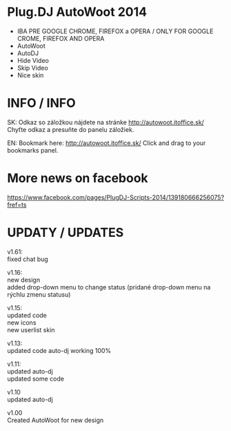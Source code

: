 Plug.DJ AutoWoot 2014
=====================

* IBA PRE GOOGLE CHROME, FIREFOX a OPERA / ONLY FOR GOOGLE CROME, FIREFOX AND OPERA
* AutoWoot
* AutoDJ
* Hide Video
* Skip Video
* Nice skin

INFO / INFO
=====================

SK:
Odkaz so záložkou nájdete na stránke http://autowoot.itoffice.sk/
Chyťte odkaz a presuňte do panelu záložiek. 


EN:
Bookmark here: http://autowoot.itoffice.sk/
Click and drag to your bookmarks panel.


More news on facebook
=====================
https://www.facebook.com/pages/PlugDJ-Scripts-2014/139180666256075?fref=ts


UPDATY / UPDATES
=====================
v1.61:<br>
fixed chat bug

v1.16:<br>
new design<br>
added drop-down menu to change status (pridané drop-down menu na rýchlu zmenu statusu)

v1.15:<br>
updated code<br>
new icons<br>
new userlist skin

v1.13:<br>
updated code
auto-dj working 100%

v1.11:<br>
updated auto-dj<br>
updated some code

v1.10<br>
updated auto-dj

v1.00<br>
Created AutoWoot for new design
